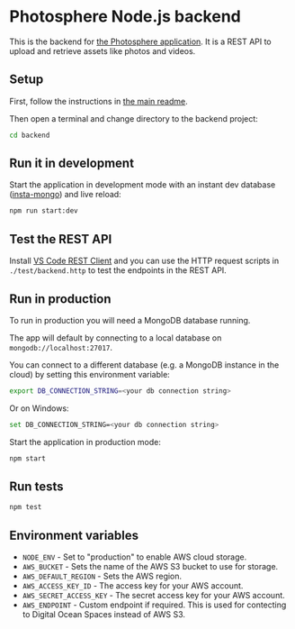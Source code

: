 # Photosphere Node.js backend

This is the backend for [the Photosphere application](https://rapidfullstackdevelopment.com/example-application). It is a REST API to upload and retrieve assets like photos and videos.

## Setup

First, follow the instructions in [the main readme](../README.md).

Then open a terminal and change directory to the backend project:

```bash
cd backend
```

## Run it in development

Start the application in development mode with an instant dev database ([insta-mongo](https://www.npmjs.com/package/insta-mongo)) and live reload:

```bash
npm run start:dev
```

## Test the REST API

Install [VS Code REST Client](https://marketplace.visualstudio.com/items?itemName=humao.rest-client) and you can use the HTTP request scripts in `./test/backend.http` to test the endpoints in the REST API.

## Run in production

To run in production you will need a MongoDB database running.

The app will default by connecting to a local database on `mongodb://localhost:27017`.

You can connect to a different database (e.g. a MongoDB instance in the cloud) by setting this environment variable:

```bash
export DB_CONNECTION_STRING=<your db connection string>
```

Or on Windows:

```bash
set DB_CONNECTION_STRING=<your db connection string>
```

Start the application in production mode:

```bash
npm start
```

## Run tests

```bash
npm test
```

## Environment variables

- `NODE_ENV`    - Set to "production" to enable AWS cloud storage.
- `AWS_BUCKET`  - Sets the name of the AWS S3 bucket to use for storage.
- `AWS_DEFAULT_REGION`  - Sets the AWS region.
- `AWS_ACCESS_KEY_ID` - The access key for your AWS account.
- `AWS_SECRET_ACCESS_KEY` - The secret access key for your AWS account.
- `AWS_ENDPOINT` - Custom endpoint if required. This is used for contecting to Digital Ocean Spaces instead of AWS S3.
